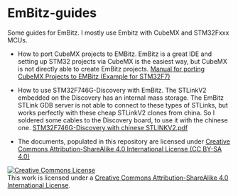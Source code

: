 # EmBitz-guides
Some guides for EmBitz. I mostly use Embitz with CubeMX and STM32Fxxx MCUs.

  - How to port CubeMX projects to EMBitz. EmBitz is a great IDE and setting up STM32 projects via CubeMX is the easiest way, but CubeMX is not directly able to create EmBitz projects. [Manual for porting CubeMX Projects to EMBitz (Example for STM32F7)](Manual%20for%20porting%20CubeMX%20Projects%20to%20EMBitz%20(Example%20for%20STM32F7).pdf)
  
  - How to use STM32F746G-Discovery with EmBitz. The STLinkV2 embedded on the Discovery has an internal mass storage. The EmBitz STLink GDB server is not able to connect to these types of STLinks, but works perfectly with these cheap STLinkV2 clones from china. So I soldered some cables to the Discovery board, to use it with the chinese one. [STM32F746G-Discovery with chinese STLINKV2.pdf](STM32F746G-Discovery%20with%20chinese%20STLINKV2.pdf)

  - The documents, populated in this repository are licensed under <a rel="license" href="http://creativecommons.org/licenses/by-sa/4.0/">Creative Commons Attribution-ShareAlike 4.0 International License (CC BY-SA 4.0)</a> 
    
    
<a rel="license" href="http://creativecommons.org/licenses/by-sa/4.0/"><img alt="Creative Commons License" style="border-width:0" src="https://i.creativecommons.org/l/by-sa/4.0/88x31.png" /></a><br />This work is licensed under a <a rel="license" href="http://creativecommons.org/licenses/by-sa/4.0/">Creative Commons Attribution-ShareAlike 4.0 International License</a>.
